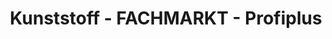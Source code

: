 ---
title: "Kunststoff - FACHMARKT - Profiplus"
url: /tespe/kunststoff-fachmarkt-profiplus/
shop: Baustoffe
---